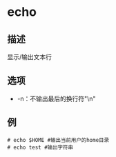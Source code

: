 # echo

## 描述

显示/输出文本行

## 选项

- -n：不输出最后的换行符"\n"

## 例

    # echo $HOME #输出当前用户的home目录
    # echo test #输出字符串
